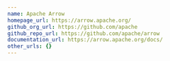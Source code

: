 ```yaml
---
name: Apache Arrow
homepage_url: https://arrow.apache.org/
github_org_url: https://github.com/apache
github_repo_url: https://github.com/apache/arrow
documentation_url: https://arrow.apache.org/docs/
other_urls: {}
---
```

